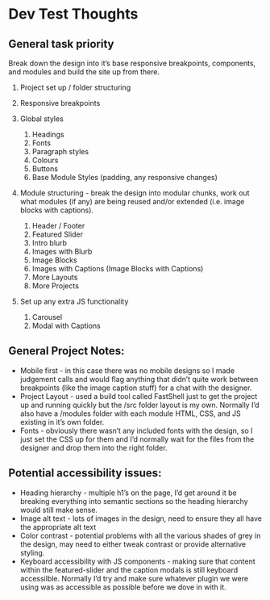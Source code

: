 # Dev Test Thoughts

## General task priority
Break down the design into it’s base responsive breakpoints, components, and modules and build the site up from there.

1. Project set up / folder structuring
2. Responsive breakpoints
3. Global styles
    1. Headings
    2. Fonts
    3. Paragraph styles
    4. Colours
    5. Buttons
    6. Base Module Styles (padding, any responsive changes)

4. Module structuring - break the design into modular chunks, work out what modules (if any) are being reused and/or extended (i.e. image blocks with captions).
    1. Header / Footer
    2. Featured Slider
    3. Intro blurb
    4. Images with Blurb
    5. Image Blocks
    6. Images with Captions (Image Blocks with Captions)
    7. More Layouts
    8. More Projects

5. Set up any extra JS functionality
    1. Carousel
    2. Modal with Captions

## General Project Notes:
- Mobile first - in this case there was no mobile designs so I made judgement calls and would flag anything that didn’t quite work between breakpoints (like the image caption stuff) for a chat with the designer.
- Project Layout - used a build tool called FastShell just to get the project up and running quickly but the /src folder layout is my own. Normally I’d also have a /modules folder with each module HTML, CSS, and JS existing in it’s own folder.  
- Fonts - obviously there wasn’t any included fonts with the design, so I just set the CSS up for them and I’d normally wait for the files from the designer and drop them into the right folder.

## Potential accessibility issues:
- Heading hierarchy - multiple h1’s on the page, I’d get around it be breaking everything into semantic sections so the heading hierarchy would still make sense.
- Image alt text - lots of images in the design, need to ensure they all have the appropriate alt text
- Color contrast - potential problems with all the various shades of grey in the design, may need to either tweak contrast or provide alternative styling.
- Keyboard accessibility with JS components - making sure that content within the featured-slider and the caption modals is still keyboard accessilble. Normally I’d try and make sure whatever plugin we were using was as accessible as possible before we dove in with it.
